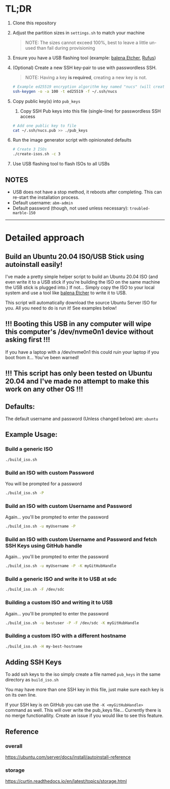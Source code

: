 # TL;DR

1. Clone this repository
1. Adjust the partition sizes in `settings.sh` to match your machine
    > NOTE: The sizes cannot exceed 100%, best to leave a little un-used than fail during provisioning
1. Ensure you have a USB flashing tool (example: [balena Etcher](https://www.balena.io/etcher/), [Rufus](https://rufus.ie/))
1. (Optional) Create a new SSH key-pair to use with passwordless SSH.
    > NOTE: Having a key **is required**, creating a new key is not.
    ```bash
    # Example ed25519 encryption algorithm key named "nucs" (will create "~/.ssh/nucs" and "~/.ssh/nucs.pub")
    ssh-keygen -o -a 100 -t ed25519 -f ~/.ssh/nucs
    ```
1. Copy public key(s) into `pub_keys`
    1. Copy SSH Pub keys into this file (single-line) for passwordless SSH access
    ```bash
    # Add one public key to file
    cat ~/.ssh/nucs.pub >> ./pub_keys
    ```
1. Run the image generator script with opinionated defaults

    ```bash
    # Create 3 ISOs
    ./create-isos.sh -c 3
    ```
1. Use USB flashing tool to flash ISOs to all USBs

## NOTES
* USB does not have a stop method, it reboots after completing. This can re-start the installation process.
* Default username: `abm-admin`
* Default password (though, not used unless necessary): `troubled-marble-150`

---

# Detailed approach

## Build an Ubuntu 20.04 ISO/USB Stick using autoinstall easily!
I've made a pretty simple helper script to build an Ubuntu 20.04 ISO (and even write it to a USB stick if you're building the ISO on the same machine the USB stick is plugged into.) If not... Simply copy the ISO to your local system and use a tool like [balena Etcher](https://www.balena.io/etcher/) to write it to USB.

This script will automatically download the source Ubuntu Server ISO for you. All you need to do is run it! See examples below!

## !!! Booting this USB in any computer will wipe this computer's /dev/nvme0n1 device without asking first !!!
If you have a laptop with a /dev/nvme0n1 this could ruin your laptop if you boot from it... You've been warned!

## !!! This script has only been tested on Ubuntu 20.04 and I've made no attempt to make this work on any other OS !!!

## Defaults:
The default username and password (Unless changed below) are: `ubuntu`

## Example Usage:
### Build a generic ISO
```bash
./build_iso.sh
```
### Build an ISO with custom Password
You will be prompted for a password
```bash
./build_iso.sh -P
```
### Build an ISO with custom Username and Password
Again... you'll be prompted to enter the password
```bash
./build_iso.sh -u myUsername -P
```

### Build an ISO with custom Username and Password and fetch SSH Keys using GitHub handle
Again... you'll be prompted to enter the password
```bash
./build_iso.sh -u myUsername -P -K myGitHubHandle
```

### Build a generic ISO and write it to USB at sdc
```bash
./build_iso.sh -F /dev/sdc
```

### Building a custom ISO and writing it to USB
Again... you'll be prompted to enter the password
```bash
./build_iso.sh -u bestuser -P -F /dev/sdc -K myGitHubHandle
```

### Building a custom ISO with a different hostname
```bash
./build_iso.sh -H my-best-hostname
```

## Adding SSH Keys
To add ssh keys to the iso simply create a file named `pub_keys` in the same directory as `build_iso.sh`

You may have more than one SSH key in this file, just make sure each key is on its own line.

If your SSH key is on GitHub you can use the `-K <myGitHubHandle>` command as well. This will over write the pub_keys file... Currently there is no merge functionallity. Create an issue if you would like to see this feature.


## Reference

### overall
https://ubuntu.com/server/docs/install/autoinstall-reference

### storage
https://curtin.readthedocs.io/en/latest/topics/storage.html
